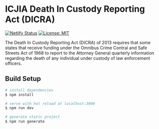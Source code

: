 # ICJIA Death In Custody Reporting Act (DICRA)
[![Netlify Status](https://api.netlify.com/api/v1/badges/7b0cebc2-2016-4528-96e6-3a4687330287/deploy-status)](https://app.netlify.com/sites/lucid-aryabhata-4f09d8/deploys) [![License: MIT](https://img.shields.io/badge/License-MIT-yellow.svg)](https://opensource.org/licenses/MIT)

The Death In Custody Reporting Act (DICRA) of 2013 requires that some states that receive funding under the Omnibus Crime Contral and Safe Streets Act of 1968 to report to the Attorney General quarterly information regarding the death of any individual under custody of law enforcement officers.

## Build Setup

```bash
# install dependencies
$ npm install

# serve with hot reload at localhost:3000
$ npm run dev

# generate static project
$ npm run generate
```

